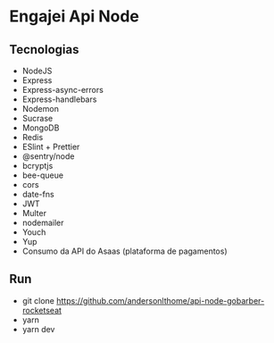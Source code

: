 # Engajei Api Node

## Tecnologias

 - NodeJS
 - Express
 - Express-async-errors
 - Express-handlebars
 - Nodemon
 - Sucrase
 - MongoDB
 - Redis
 - ESlint + Prettier
 - @sentry/node
 - bcryptjs
 - bee-queue
 - cors
 - date-fns
 - JWT
 - Multer
 - nodemailer
 - Youch
 - Yup
 - Consumo da API do Asaas (plataforma de pagamentos)

## Run
 - git clone https://github.com/andersonlthome/api-node-gobarber-rocketseat
 - yarn
 - yarn dev

